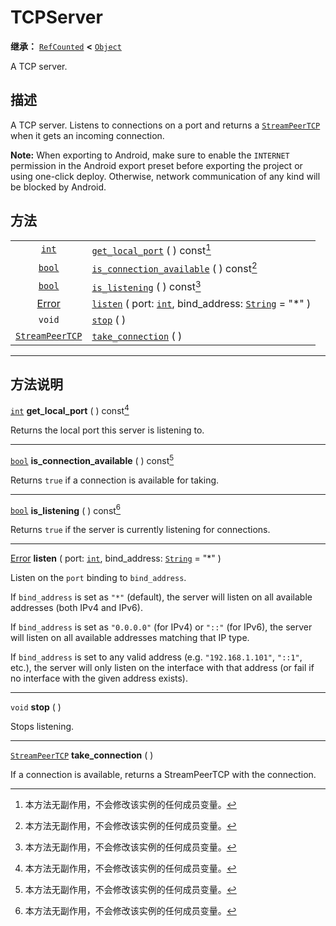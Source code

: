 <!-- ⚠ 请勿编辑本文件 ⚠ -->
<!-- 本文档使用脚本从 WeDot 引擎源码仓库生成。 -->
<!-- 生成脚本：https://github.com/WeDot-Engine/WeDot/tree/4.3/doc/tools/make_md.py； -->
<!-- 原文件：https://github.com/WeDot-Engine/WeDot/tree/4.3/doc/classes/TCPServer.xml。 -->

<div id="_class_tcpserver"></div>

# TCPServer

**继承：** [`RefCounted`](class_refcounted.md) **<** [`Object`](class_object.md)

A TCP server.

## 描述

A TCP server. Listens to connections on a port and returns a [`StreamPeerTCP`](class_streampeertcp.md) when it gets an incoming connection.

 **Note:** When exporting to Android, make sure to enable the `INTERNET` permission in the Android export preset before exporting the project or using one-click deploy. Otherwise, network communication of any kind will be blocked by Android.

## 方法

|||
|:-:|:--|
| [`int`](class_int.md)                     | [`get_local_port`](class_tcpserver.md#class_tcpserver_method_get_local_port) ( ) const[^const]                                                |
| [`bool`](class_bool.md)                   | [`is_connection_available`](class_tcpserver.md#class_tcpserver_method_is_connection_available) ( ) const[^const]                              |
| [`bool`](class_bool.md)                   | [`is_listening`](class_tcpserver.md#class_tcpserver_method_is_listening) ( ) const[^const]                                                    |
| [Error](#enum_@globalscope_error)         | [`listen`](class_tcpserver.md#class_tcpserver_method_listen) ( port: [`int`](class_int.md), bind_address: [`String`](class_string.md) = "*" ) |
| `void`                                    | [`stop`](class_tcpserver.md#class_tcpserver_method_stop) ( )                                                                                  |
| [`StreamPeerTCP`](class_streampeertcp.md) | [`take_connection`](class_tcpserver.md#class_tcpserver_method_take_connection) ( )                                                            |

<!-- rst-class:: classref-section-separator -->

---

## 方法说明

<div id="_class_tcpserver_method_get_local_port"></div>

[`int`](class_int.md) **get_local_port** ( ) const[^const]<div id="class_tcpserver_method_get_local_port"></div>

Returns the local port this server is listening to.

<!-- rst-class:: classref-item-separator -->

---

<div id="_class_tcpserver_method_is_connection_available"></div>

[`bool`](class_bool.md) **is_connection_available** ( ) const[^const]<div id="class_tcpserver_method_is_connection_available"></div>

Returns `true` if a connection is available for taking.

<!-- rst-class:: classref-item-separator -->

---

<div id="_class_tcpserver_method_is_listening"></div>

[`bool`](class_bool.md) **is_listening** ( ) const[^const]<div id="class_tcpserver_method_is_listening"></div>

Returns `true` if the server is currently listening for connections.

<!-- rst-class:: classref-item-separator -->

---

<div id="_class_tcpserver_method_listen"></div>

[Error](#enum_@globalscope_error) **listen** ( port: [`int`](class_int.md), bind_address: [`String`](class_string.md) = "*" )<div id="class_tcpserver_method_listen"></div>

Listen on the `port` binding to `bind_address`.

If `bind_address` is set as `"*"` (default), the server will listen on all available addresses (both IPv4 and IPv6).

If `bind_address` is set as `"0.0.0.0"` (for IPv4) or `"::"` (for IPv6), the server will listen on all available addresses matching that IP type.

If `bind_address` is set to any valid address (e.g. `"192.168.1.101"`, `"::1"`, etc.), the server will only listen on the interface with that address (or fail if no interface with the given address exists).

<!-- rst-class:: classref-item-separator -->

---

<div id="_class_tcpserver_method_stop"></div>

`void` **stop** ( )<div id="class_tcpserver_method_stop"></div>

Stops listening.

<!-- rst-class:: classref-item-separator -->

---

<div id="_class_tcpserver_method_take_connection"></div>

[`StreamPeerTCP`](class_streampeertcp.md) **take_connection** ( )<div id="class_tcpserver_method_take_connection"></div>

If a connection is available, returns a StreamPeerTCP with the connection.

[^virtual]: 本方法通常需要用户覆盖才能生效。
[^const]: 本方法无副作用，不会修改该实例的任何成员变量。
[^vararg]: 本方法除了能接受在此处描述的参数外，还能够继续接受任意数量的参数。
[^constructor]: 本方法用于构造某个类型。
[^static]: 调用本方法无需实例，可直接使用类名进行调用。
[^operator]: 本方法描述的是使用本类型作为左操作数的有效运算符。
[^bitfield]: 这个值是由下列位标志构成位掩码的整数。
[^void]: 无返回值。
